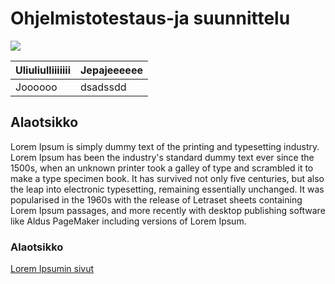 # Ohjelmistotestaus-ja suunnittelu

![](https://pbs.twimg.com/profile_images/633782900077408256/F541mrSs.jpg)

| Uliuliulliiiiiii | Jepajeeeeee |
|:-----------------|-------------|
| Joooooo | dsadssdd |

## Alaotsikko

Lorem Ipsum is simply dummy text of the printing and typesetting industry. Lorem Ipsum has been the industry's standard dummy text ever since the 1500s, when an unknown printer took a galley of type and scrambled it to make a type specimen book. It has survived not only five centuries, but also the leap into electronic typesetting, remaining essentially unchanged. It was popularised in the 1960s with the release of Letraset sheets containing Lorem Ipsum passages, and more recently with desktop publishing software like Aldus PageMaker including versions of Lorem Ipsum.

### Alaotsikko

[Lorem Ipsumin sivut](http://www.lipsum.com/)
